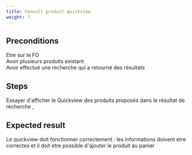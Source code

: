 ```yaml
---
title: Consult product quickview
weight: 7
---
```


## Preconditions

Etre sur le FO\
Avoir plusieurs produits existant\
Avoir effectué une recherche qui a retourné des résultats
## Steps

Essayer d'afficher le Quickview des produits proposés dans le résultat de recherche ,

## Expected result

Le quickview doit fonctionner correctement : les informations doivent etre correctes et il doit etre possible d'ajouter le produit au panier

